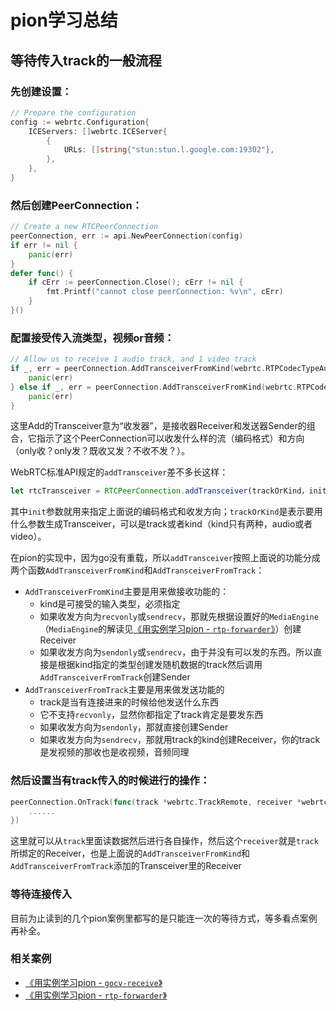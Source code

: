 # pion学习总结

## 等待传入track的一般流程

### 先创建设置：
```go
// Prepare the configuration
config := webrtc.Configuration{
    ICEServers: []webrtc.ICEServer{
        {
            URLs: []string{"stun:stun.l.google.com:19302"},
        },
    },
}
```

### 然后创建PeerConnection：
```go
// Create a new RTCPeerConnection
peerConnection, err := api.NewPeerConnection(config)
if err != nil {
    panic(err)
}
defer func() {
    if cErr := peerConnection.Close(); cErr != nil {
        fmt.Printf("cannot close peerConnection: %v\n", cErr)
    }
}()
```

### 配置接受传入流类型，视频or音频：
```go
// Allow us to receive 1 audio track, and 1 video track
if _, err = peerConnection.AddTransceiverFromKind(webrtc.RTPCodecTypeAudio); err != nil {
    panic(err)
} else if _, err = peerConnection.AddTransceiverFromKind(webrtc.RTPCodecTypeVideo); err != nil {
    panic(err)
}
```
这里Add的Transceiver意为“收发器”，是接收器Receiver和发送器Sender的组合，它指示了这个PeerConnection可以收发什么样的流（编码格式）和方向（only收？only发？既收又发？不收不发？）。

WebRTC标准API规定的`addTransceiver`差不多长这样：
```js
let rtcTransceiver = RTCPeerConnection.addTransceiver(trackOrKind，init);
```
其中`init`参数就用来指定上面说的编码格式和收发方向；`trackOrKind`是表示要用什么参数生成Transceiver，可以是track或者kind（kind只有两种，audio或者video）。

在pion的实现中，因为go没有重载，所以`addTransceiver`按照上面说的功能分成两个函数`AddTransceiverFromKind`和`AddTransceiverFromTrack`：
* `AddTransceiverFromKind`主要是用来做接收功能的：
  * kind是可接受的输入类型，必须指定
  * 如果收发方向为`recvonly`或`sendrecv`，那就先根据设置好的`MediaEngine`（`MediaEngine`的解读见[《用实例学习pion - `rtp-forwarder`》](rtp-forwarder.md)）创建Receiver
  * 如果收发方向为`sendonly`或`sendrecv`，由于并没有可以发的东西。所以直接是根据kind指定的类型创建发随机数据的track然后调用`AddTransceiverFromTrack`创建Sender
* `AddTransceiverFromTrack`主要是用来做发送功能的
  * track是当有连接进来的时候给他发送什么东西
  * 它不支持`recvonly`，显然你都指定了track肯定是要发东西
  * 如果收发方向为`sendonly`，那就直接创建Sender
  * 如果收发方向为`sendrecv`，那就用track的kind创建Receiver，你的track是发视频的那收也是收视频，音频同理

### 然后设置当有track传入的时候进行的操作：
```go
peerConnection.OnTrack(func(track *webrtc.TrackRemote, receiver *webrtc.RTPReceiver) {
    ......
})
```
这里就可以从`track`里面读数据然后进行各自操作，然后这个`receiver`就是`track`所绑定的Receiver，也是上面说的`AddTransceiverFromKind`和`AddTransceiverFromTrack`添加的Transceiver里的Receiver

### 等待连接传入

目前为止读到的几个pion案例里都写的是只能连一次的等待方式，等多看点案例再补全。

### 相关案例

* [《用实例学习pion - `gocv-receive`》](./gocv-receive.md)
* [《用实例学习pion - `rtp-forwarder`》](./rtp-forwarder.md)